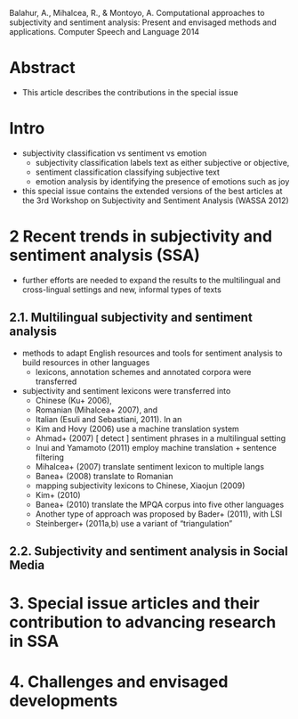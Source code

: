 Balahur, A., Mihalcea, R., & Montoyo, A.
Computational approaches to subjectivity and sentiment analysis:
  Present and envisaged methods and applications.
Computer Speech and Language 2014

# Abstract

* This article describes the contributions in the special issue

# Intro

* subjectivity classification vs sentiment vs emotion
  * subjectivity classification labels text as either subjective or objective,
  * sentiment classification classifying subjective text
  * emotion analysis by identifying the presence of emotions such as joy
* this special issue contains the extended versions of the best articles
  at the 3rd Workshop on Subjectivity and Sentiment Analysis (WASSA 2012)

# 2 Recent trends in subjectivity and sentiment analysis (SSA)

* further efforts are needed to expand the results to the
  multilingual and cross-lingual settings and new, informal types of texts

## 2.1. Multilingual subjectivity and sentiment analysis

* methods to adapt English resources and tools for sentiment analysis to
  build resources in other languages
  * lexicons, annotation schemes and annotated corpora were transferred
* subjectivity and sentiment lexicons were transferred into
  * Chinese (Ku+ 2006),
  * Romanian (Mihalcea+ 2007), and
  * Italian (Esuli and Sebastiani, 2011). In an
  * Kim and Hovy (2006) use a machine translation system
  * Ahmad+ (2007) [ detect ] sentiment phrases in a multilingual setting
  * Inui and Yamamoto (2011) employ machine translation + sentence filtering
  * Mihalcea+ (2007) translate sentiment lexicon to  multiple langs
  * Banea+ (2008) translate to Romanian
  * mapping subjectivity lexicons to Chinese, Xiaojun (2009)
  * Kim+ (2010)
  * Banea+ (2010) translate the MPQA corpus into five other languages
  * Another type of approach was proposed by Bader+ (2011), with LSI
  * Steinberger+ (2011a,b) use a variant of “triangulation”

## 2.2. Subjectivity and sentiment analysis in Social Media

# 3. Special issue articles and their contribution to advancing research in SSA

# 4. Challenges and envisaged developments
